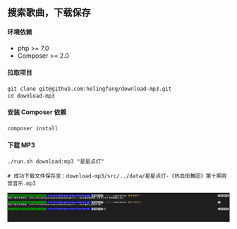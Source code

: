 ## 搜索歌曲，下载保存

#### 环境依赖

- php >= 7.0
- Composer >= 2.0

#### 拉取项目

```
git clone git@github.com:helingfeng/download-mp3.git
cd download-mp3
```

#### 安装 Composer 依赖

```
composer install
```

#### 下载 MP3

```
./run.sh download:mp3 "星星点灯"

# 成功下载文件保存至：download-mp3/src/../data/星星点灯-《热血街舞团》第十期背景音乐.mp3
```

![](./img.png)
